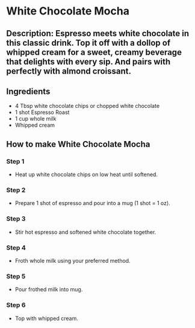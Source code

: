 # White Chocolate Mocha​

## Description: Espresso meets white chocolate in this classic drink. Top it off with a dollop of whipped cream for a sweet, creamy beverage that delights with every sip. And pairs with perfectly with almond croissant.

## Ingredients

- 4 Tbsp white chocolate chips or chopped white chocolate
- 1 shot Espresso Roast
- 1 cup whole milk
- Whipped cream

## How to make White Chocolate Mocha​

### Step 1

- Heat up white chocolate chips on low heat until softened.

### Step 2

- Prepare 1 shot of espresso and pour into a mug (1 shot = 1 oz).

### Step 3

- Stir hot espresso and softened white chocolate together.

### Step 4

- Froth whole milk using your preferred method.

### Step 5

- Pour frothed milk into mug.

### Step 6

- Top with whipped cream.
